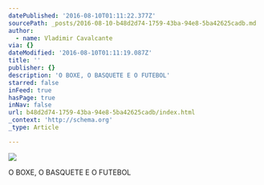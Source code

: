 ```yaml
---
datePublished: '2016-08-10T01:11:22.377Z'
sourcePath: _posts/2016-08-10-b48d2d74-1759-43ba-94e8-5ba42625cadb.md
author:
  - name: Vladimir Cavalcante
via: {}
dateModified: '2016-08-10T01:11:19.087Z'
title: ''
publisher: {}
description: 'O BOXE, O BASQUETE E O FUTEBOL'
starred: false
inFeed: true
hasPage: true
inNav: false
url: b48d2d74-1759-43ba-94e8-5ba42625cadb/index.html
_context: 'http://schema.org'
_type: Article

---
```

![](https://the-grid-user-content.s3-us-west-2.amazonaws.com/85da43a9-eb1f-48ae-ad64-42dc17b96190.jpg)

O BOXE, O BASQUETE E O FUTEBOL